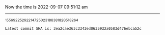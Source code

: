 Now the time is 2022-09-07 09:51:12 am

---

<small>15569225292214725023188381820518264</small>

```txt
Latest commit SHA is: 3ea2cae363c3343ed0635932a0583d476ebca52c
```
